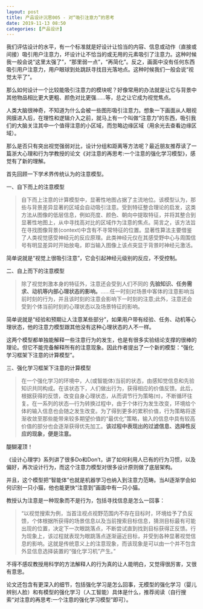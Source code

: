 ```yaml
---
layout: post
title: 产品设计沉思005 - 对“吸引注意力”的思考
date: 2019-11-13 08:50
categories: [产品设计]
---
```


我们评估设计的水平，有一个标准就是好设计让恰当的内容、信息或动作（直接或间接）吸引用户注意力，坏设计让不恰当的或无用的元素吸引了注意力。这种时候我一般会说“这里太强了”，“那里弱一点”，“再简化”。反之，画面中没有任何东西吸引用户注意力，用户眼球到处跳跃寻找目光落地点。这种时候我们一般会说“视觉太平了”。

那么如何设计一个比较能吸引注意力的模块呢？好像常用的办法就是让它与背景中其他物品相比更大更粗、颜色对比更强……等，总之让它成为视觉焦点。

人类大脑很神奇，不知道为什么会被一些图形吸引注意力。想象一下画面从人眼视网膜进入后，在理性和逻辑介入之前，就马上有一个叫做“注意力”的东西，吸引我们的大脑关注其中一个值得注意的小区域，而忽略边缘区域（用余光去查看边缘区域）。

那么是否只有突出视觉强弱对比，设计分组和距离等方法呢？最近朋友推荐读了一篇浙大心理和行为学教授的论文《对注意的再思考:一个注意的强化学习模型》，感觉有了新的理解。

首先回顾一下学术界传统认为的注意模型。

一、自下而上的注意模型

> 自下而上注意的计算模型中，显著性地图占据了主流地位。该模型认为，那些与背景差异显著的区域会自动吸引注意。受到特征整合理论的启发，这类方法从图像的低层信息，例如亮度、颜色、朝向中提取特征，并将其整合到显著性地图上，从中寻找高对比的区域作为注意的焦点。简言之，该方法旨在寻找图像背景(context)中含有不寻常特征的位置。显著性算法主要借鉴了人类视觉感受神经元的反应原理。此类神经元仅在其感受野中心与周围信号有明显差异时开始放电，即当输入图像上该点突显于背景时神经元激活。

简单说就是“视觉上很吸引注意”，它会引起神经元级别的反应，不受控制。

二、自上而下的注意模型

> 除了视觉刺激本身的特征外，注意还会受到人们不同的 **先验知识、任务需求、动机等内部心理状态的影响。**……任一时刻对场景中客体的注意影响当前时刻的行为，并且该时刻的注意会影响下一时刻的注意;此外，注意还会受到个体当前时刻的心理状态以及场景特征的影响。

简单说就是“经验和预期让人注意某些部分”，如果用户带有经验、任务、动机等心理状态，他的注意力模型跟其他没有这种心理状态的人不一样。

这两个模型都单独能解释一些注意行为的发生，也是有很多实验结论支撑的很棒的理论。但它不能完备解释所有的注意现象。因此作者提出了一个新的模型：“强化学习框架下注意的计算模型”。

三、强化学习框架下注意的计算模型

> 在一个强化学习的环境中，人(或智能体)当前的状态，由感知觉信息和先验知识共同构成。在该状态下，人们做出行为，获得相应的价值反馈。此后，根据获得的反馈，改变自身心理状态，从而调节行为策略(π)，不断循环往复。在一系列的状态—行为转换过程中，由于个体行为发生改变，环境给个体的输入信息也会随之发生改变。为了得到更多的累积价值，行为策略将逐渐收敛至那些能带来较多期望价值的“最优化”策略，输入的信息中具有较高价值的部分也会逐渐获得优先加工。**该过程中表现出的过滤信息、选择性反应的现象，便是注意。**

醍醐灌顶！

《设计心理学》系列讲了很多Do和Don’t，讲了如何利用人已有的行为习惯，以及偏好，再次设计行为，而这个注意力模型对很多设计原则做了底层架构。

并且，这个模型把“智能体”也就是机器学习也纳入到注意力范畴。当AI逐渐学会如何识别一只小猫，他也能更快“注意到”画面中有一只小猫。

教授认为注意是一种现象而不是行为，包括寻找信息是怎么一回事：

> “以视觉搜索为例，当首注视点视野范围内不存在目标时，环境给予了负反馈，个体根据所获得的场景信息以及当前搜索目标信息，猜测目标最有可能出现的位置，决定下一次眼跳落点，不断尝试直到找到目标获得正反馈。行为现象上，该过程就表现为眼跳落点逐渐逼近目标，并受到各种显著视觉信息的影响。这就是传统意义上的注意现象，而该现象是可以由一个并不包含外显信息选择装置的“强化学习机”产生。”

不得不感叹教授用科学的方法解释人的行为真的让人能明白，又觉得很厉害，又很有意思。

论文还包含有更深入的细节，包括强化学习是怎么回事，无模型的强化学习（婴儿辨别人脸）和有模型的强化学习（人工智能）具体是什么，推荐阅读（自行搜索“对注意的再思考:一个注意的强化学习模型”即可）。
